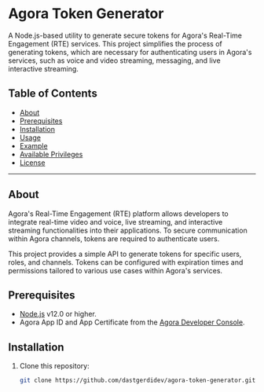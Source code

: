 # Agora Token Generator

A Node.js-based utility to generate secure tokens for Agora's Real-Time Engagement (RTE) services. This project simplifies the process of generating tokens, which are necessary for authenticating users in Agora's services, such as voice and video streaming, messaging, and live interactive streaming.

## Table of Contents

- [About](#about)
- [Prerequisites](#prerequisites)
- [Installation](#installation)
- [Usage](#usage)
- [Example](#example)
- [Available Privileges](#available-privileges)
- [License](#license)

---

## About

Agora's Real-Time Engagement (RTE) platform allows developers to integrate real-time video and voice, live streaming, and interactive streaming functionalities into their applications. To secure communication within Agora channels, tokens are required to authenticate users.

This project provides a simple API to generate tokens for specific users, roles, and channels. Tokens can be configured with expiration times and permissions tailored to various use cases within Agora's services.

## Prerequisites

- [Node.js](https://nodejs.org/) v12.0 or higher.
- Agora App ID and App Certificate from the [Agora Developer Console](https://console.agora.io/).

## Installation

1. Clone this repository:

   ```bash
   git clone https://github.com/dastgerdidev/agora-token-generator.git
